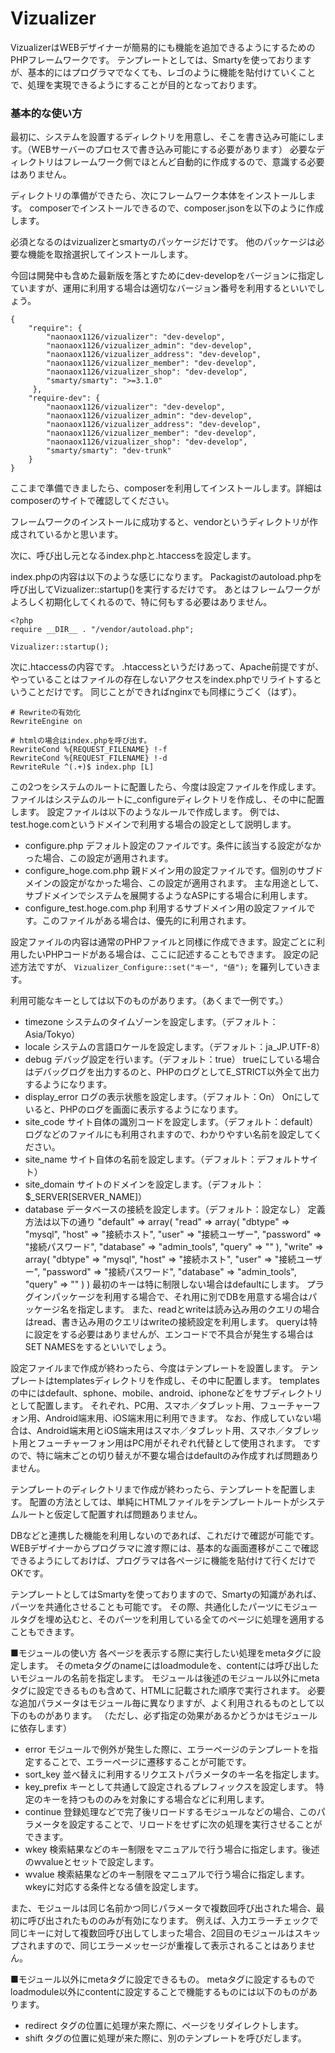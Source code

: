 Vizualizer
==========

VizualizerはWEBデザイナーが簡易的にも機能を追加できるようにするためのPHPフレームワークです。
テンプレートとしては、Smartyを使っておりますが、基本的にはプログラマでなくても、レゴのように機能を貼付けていくことで、処理を実現できるようにすることが目的となっております。

### 基本的な使い方

最初に、システムを設置するディレクトリを用意し、そこを書き込み可能にします。（WEBサーバーのプロセスで書き込み可能にする必要があります）
必要なディレクトリはフレームワーク側でほとんど自動的に作成するので、意識する必要はありません。

ディレクトリの準備ができたら、次にフレームワーク本体をインストールします。
composerでインストールできるので、composer.jsonを以下のように作成します。

必須となるのはvizualizerとsmartyのパッケージだけです。
他のパッケージは必要な機能を取捨選択してインストールします。

今回は開発中も含めた最新版を落とすためにdev-developをバージョンに指定していますが、運用に利用する場合は適切なバージョン番号を利用するといいでしょう。

    {
        "require": {
            "naonaox1126/vizualizer": "dev-develop",
            "naonaox1126/vizualizer_admin": "dev-develop",
            "naonaox1126/vizualizer_address": "dev-develop",
            "naonaox1126/vizualizer_member": "dev-develop",
            "naonaox1126/vizualizer_shop": "dev-develop",
            "smarty/smarty": ">=3.1.0"
         }, 
        "require-dev": {
            "naonaox1126/vizualizer": "dev-develop",
            "naonaox1126/vizualizer_admin": "dev-develop",
            "naonaox1126/vizualizer_address": "dev-develop",
            "naonaox1126/vizualizer_member": "dev-develop",
            "naonaox1126/vizualizer_shop": "dev-develop",
            "smarty/smarty": "dev-trunk"
        }
    }

ここまで準備できましたら、composerを利用してインストールします。詳細はcomposerのサイトで確認してください。

フレームワークのインストールに成功すると、vendorというディレクトリが作成されているかと思います。

次に、呼び出し元となるindex.phpと.htaccessを設定します。

index.phpの内容は以下のような感じになります。
Packagistのautoload.phpを呼び出してVizualizer::startup()を実行するだけです。
あとはフレームワークがよろしく初期化してくれるので、特に何もする必要はありません。

    <?php
    require __DIR__ . "/vendor/autoload.php";
    
    Vizualizer::startup();

次に.htaccessの内容です。
.htaccessというだけあって、Apache前提ですが、やっていることはファイルの存在しないアクセスをindex.phpでリライトするということだけです。
同じことができればnginxでも同様にうごく（はず）。

    # Rewriteの有効化
    RewriteEngine on
    
    # htmlの場合はindex.phpを呼び出す。
    RewriteCond %{REQUEST_FILENAME} !-f
    RewriteCond %{REQUEST_FILENAME} !-d
    RewriteRule ^(.+)$ index.php [L]

この2つをシステムのルートに配置したら、今度は設定ファイルを作成します。
ファイルはシステムのルートに_configureディレクトリを作成し、その中に配置します。
設定ファイルは以下のようなルールで作成します。
例では、test.hoge.comというドメインで利用する場合の設定として説明します。

* configure.php
デフォルト設定のファイルです。条件に該当する設定がなかった場合、この設定が適用されます。
* configure_hoge.com.php
親ドメイン用の設定ファイルです。個別のサブドメインの設定がなかった場合、この設定が適用されます。
主な用途として、サブドメインでシステムを展開するようなASPにする場合に利用します。
* configure_test.hoge.com.php
利用するサブドメイン用の設定ファイルです。このファイルがある場合は、優先的に利用されます。

設定ファイルの内容は通常のPHPファイルと同様に作成できます。設定ごとに利用したいPHPコードがある場合は、ここに記述することもできます。
設定の記述方法ですが、
`Vizualizer_Configure::set("キー", "値");`
を羅列していきます。

利用可能なキーとしては以下のものがあります。（あくまで一例です。）
* timezone
システムのタイムゾーンを設定します。（デフォルト：Asia/Tokyo）
* locale
システムの言語ロケールを設定します。（デフォルト：ja_JP.UTF-8）
* debug
デバッグ設定を行います。（デフォルト：true）
trueにしている場合はデバッグログを出力するのと、PHPのログとしてE_STRICT以外全て出力するようになります。
* display_error
ログの表示状態を設定します。（デフォルト：On）
Onにしていると、PHPのログを画面に表示するようになります。
* site_code
サイト自体の識別コードを設定します。（デフォルト：default）
ログなどのファイルにも利用されますので、わかりやすい名前を設定してください。
* site_name
サイト自体の名前を設定します。（デフォルト：デフォルトサイト）
* site_domain
サイトのドメインを設定します。（デフォルト：$_SERVER[SERVER_NAME]）
* database
データベースの接続を設定します。（デフォルト：設定なし）
定義方法は以下の通り
    "default" => array(
        "read" => array(
            "dbtype" => "mysql", "host" => "接続ホスト",
            "user" => "接続ユーザー", "password" => "接続パスワード",
            "database" => "admin_tools", "query" => ""
        ),
        "write" => array(
            "dbtype" => "mysql", "host" => "接続ホスト",
            "user" => "接続ユーザー", "password" => "接続パスワード",
            "database" => "admin_tools", "query" => ""
        )
    )
最初のキーは特に制限しない場合はdefaultにします。
プラグインパッケージを利用する場合で、それ用に別でDBを用意する場合はパッケージ名を指定します。
また、readとwriteは読み込み用のクエリの場合はread、書き込み用のクエリはwriteの接続設定を利用します。
queryは特に設定をする必要はありませんが、エンコードで不具合が発生する場合はSET NAMESをするといいでしょう。

設定ファイルまで作成が終わったら、今度はテンプレートを設置します。
テンプレートはtemplatesディレクトリを作成し、その中に配置します。
templatesの中にはdefault、sphone、mobile、android、iphoneなどをサブディレクトリとして配置します。
それぞれ、PC用、スマホ／タブレット用、フューチャーフォン用、Android端末用、iOS端末用に利用できます。
なお、作成していない場合は、Android端末用とiOS端末用はスマホ／タブレット用、スマホ／タブレット用とフューチャーフォン用はPC用がそれぞれ代替として使用されます。
ですので、特に端末ごとの切り替えが不要な場合はdefaultのみ作成すれば問題ありません。

テンプレートのディレクトリまで作成が終わったら、テンプレートを配置します。
配置の方法としては、単純にHTMLファイルをテンプレートルートがシステムルートと仮定して配置すれば問題ありません。

DBなどと連携した機能を利用しないのであれば、これだけで確認が可能です。
WEBデザイナーからプログラマに渡す際には、基本的な画面遷移がここで確認できるようにしておけば、プログラマは各ページに機能を貼付けて行くだけでOKです。

テンプレートとしてはSmartyを使っておりますので、Smartyの知識があれば、パーツを共通化させることも可能です。
その際、共通化したパーツにモジュールタグを埋め込むと、そのパーツを利用している全てのページに処理を適用することもできます。

■モジュールの使い方
各ページを表示する際に実行したい処理をmetaタグに設定します。
そのmetaタグのnameにはloadmoduleを、contentには呼び出したいモジュールの名前を指定します。
モジュールは後述のモジュール以外にmetaタグに設定できるものも含めて、HTMLに記載された順序で実行されます。
必要な追加パラメータはモジュール毎に異なりますが、よく利用されるものとして以下のものがあります。
（ただし、必ず指定の効果があるかどうかはモジュールに依存します）

* error
モジュールで例外が発生した際に、エラーページのテンプレートを指定することで、エラーページに遷移することが可能です。
* sort_key
並べ替えに利用するリクエストパラメータのキー名を指定します。
* key_prefix
キーとして共通して設定されるプレフィックスを設定します。
特定のキーを持つもののみを対象にする場合などに利用します。
* continue
登録処理などで完了後リロードするモジュールなどの場合、このパラメータを設定することで、リロードをせずに次の処理を実行させることができます。
* wkey
検索結果などのキー制限をマニュアルで行う場合に指定します。後述のwvalueとセットで設定します。
* wvalue
検索結果などのキー制限をマニュアルで行う場合に指定します。wkeyに対応する条件となる値を設定します。

また、モジュールは同じ名前かつ同じパラメータで複数回呼び出された場合、最初に呼び出されたもののみが有効になります。
例えば、入力エラーチェックで同じキーに対して複数回呼び出してしまった場合、2回目のモジュールはスキップされますので、同じエラーメッセージが重複して表示されることはありません。

■モジュール以外にmetaタグに設定できるもの。
metaタグに設定するものでloadmodule以外にcontentに設定することで機能するものには以下のものがあります。

* redirect
タグの位置に処理が来た際に、ページをリダイレクトします。
* shift
タグの位置に処理が来た際に、別のテンプレートを呼びだします。
